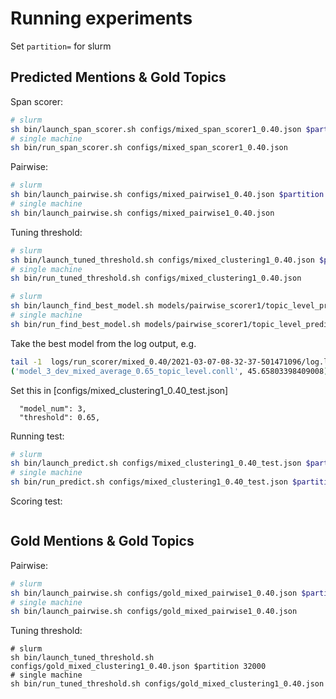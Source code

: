 # Running experiments

Set `partition=` for slurm

## Predicted Mentions & Gold Topics

Span scorer:

```bash
# slurm
sh bin/launch_span_scorer.sh configs/mixed_span_scorer1_0.40.json $partition 32000
# single machine
sh bin/run_span_scorer.sh configs/mixed_span_scorer1_0.40.json
```

Pairwise:

```bash
# slurm
sh bin/launch_pairwise.sh configs/mixed_pairwise1_0.40.json $partition 32000
# single machine
sh bin/launch_pairwise.sh configs/mixed_pairwise1_0.40.json
```

Tuning threshold:

```bash
# slurm
sh bin/launch_tuned_threshold.sh configs/mixed_clustering1_0.40.json $partition 32000
# single machine
sh bin/run_tuned_threshold.sh configs/mixed_clustering1_0.40.json
```

```bash
# slurm
sh bin/launch_find_best_model.sh models/pairwise_scorer1/topic_level_predicted_mentions/mixed_0.40 mixed $partition 32000
# single machine
sh bin/run_find_best_model.sh models/pairwise_scorer1/topic_level_predicted_mentions/mixed_0.40 mixed
```

Take the best model from the log output, e.g.

```bash
tail -1  logs/run_scorer/mixed_0.40/2021-03-07-08-32-37-501471096/log.log
('model_3_dev_mixed_average_0.65_topic_level.conll', 45.65803398409008)
```

Set this in [configs/mixed_clustering1_0.40_test.json]
```
  "model_num": 3,
  "threshold": 0.65,
```

Running test:
```bash
# slurm
sh bin/launch_predict.sh configs/mixed_clustering1_0.40_test.json $partition 32000
# single machine
sh bin/run_predict.sh configs/mixed_clustering1_0.40_test.json $partition 32000
```

Scoring test:
```

```

## Gold Mentions & Gold Topics

Pairwise:

```bash
# slurm
sh bin/launch_pairwise.sh configs/gold_mixed_pairwise1_0.40.json $partition 32000
# single machine
sh bin/launch_pairwise.sh configs/gold_mixed_pairwise1_0.40.json
```

Tuning threshold:
```
# slurm
sh bin/launch_tuned_threshold.sh configs/gold_mixed_clustering1_0.40.json $partition 32000
# single machine
sh bin/run_tuned_threshold.sh configs/gold_mixed_clustering1_0.40.json
```
